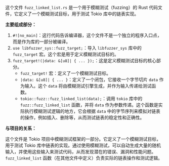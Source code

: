 这个文件 `fuzz_linked_list.rs` 是一个用于模糊测试（fuzzing）的 Rust 代码文件，它定义了一个模糊测试目标，用于测试 Tokio 库中的链表实现。

**主要组成部分：**

1.  `#![no_main]`：这行代码告诉编译器，这个文件不是一个独立的程序入口点，而是作为库的一部分被编译。
2.  `use libfuzzer_sys::fuzz_target;`：导入 `libfuzzer_sys` 库中的 `fuzz_target` 宏。这个宏是用于定义模糊测试目标的。
3.  `fuzz_target!(|data: &[u8]| { ... });`：这是定义模糊测试目标的核心部分。
    *   `fuzz_target!` 宏：定义了一个模糊测试目标。
    *   `|data: &[u8]| { ... }`：定义了一个闭包，它接收一个字节切片 `data` 作为输入。这个 `data` 将由模糊测试引擎生成，并作为输入传递给测试函数。
    *   `tokio::fuzz::fuzz_linked_list(data);`：调用 `tokio` 库中的 `fuzz::fuzz_linked_list` 函数，并将 `data` 作为参数传递。这个函数是实际执行模糊测试逻辑的地方，它会根据 `data` 中的字节序列来模拟对链表的操作，例如插入、删除等，从而测试链表的稳定性和正确性。

**与项目的关系：**

这个文件是 Tokio 项目中模糊测试框架的一部分。它定义了一个模糊测试目标，用于测试 Tokio 库中链表的实现。通过使用模糊测试，可以自动生成大量的随机输入，并使用这些输入来测试代码，从而发现潜在的错误、漏洞和性能问题。`fuzz_linked_list` 函数（在其他文件中定义）负责实际的链表操作和测试逻辑。

